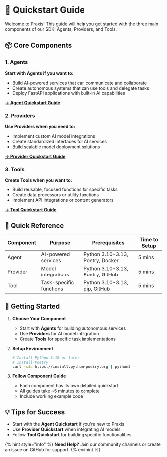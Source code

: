 # 🚀 Quickstart Guide

Welcome to Praxis! This guide will help you get started with the three main components of our SDK: Agents, Providers, and Tools.

## 📦 Core Components

### 1. Agents
**Start with Agents if you want to:**
- Build AI-powered services that can communicate and collaborate
- Create autonomous systems that can use tools and delegate tasks
- Deploy FastAPI applications with built-in AI capabilities

[**→ Agent Quickstart Guide**](agent/quickstart.md)

### 2. Providers
**Use Providers when you need to:**
- Implement custom AI model integrations
- Create standardized interfaces for AI services
- Build scalable model deployment solutions

[**→ Provider Quickstart Guide**](provider/quickstart.md)

### 3. Tools
**Create Tools when you want to:**
- Build reusable, focused functions for specific tasks
- Create data processors or utility functions
- Implement API integrations or content generators

[**→ Tool Quickstart Guide**](tool/quickstart.md)

## 🎯 Quick Reference

| Component | Purpose | Prerequisites | Time to Setup |
|-----------|---------|---------------|---------------|
| Agent | AI-powered services | Python 3.10-3.13, Poetry, Docker | 5 mins |
| Provider | Model integrations | Python 3.10-3.13, Poetry, GitHub | 5 mins |
| Tool | Task-specific functions | Python 3.10-3.13, pip, GitHub | 5 mins |

## 🌟 Getting Started

1. **Choose Your Component**
   - Start with **Agents** for building autonomous services
   - Use **Providers** for AI model integration
   - Create **Tools** for specific task implementations

2. **Setup Environment**
   ```bash
   # Install Python 3.10 or later
   # Install Poetry
   curl -sSL https://install.python-poetry.org | python3 -
   ```

3. **Follow Component Guide**
   - Each component has its own detailed quickstart
   - All guides take ~5 minutes to complete
   - Include working example code

## 💡 Tips for Success

- Start with the **Agent Quickstart** if you're new to Praxis
- Use **Provider Quickstart** when integrating AI models
- Follow **Tool Quickstart** for building specific functionalities

{% hint style="info" %}
**Need Help?** Join our community channels or create an issue on GitHub for support.
{% endhint %}